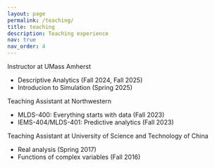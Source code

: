 ```yaml
---
layout: page
permalink: /teaching/
title: teaching
description: Teaching experience 
nav: true
nav_order: 4
---
```


Instructor at UMass Amherst
  - Descriptive Analytics (Fall 2024, Fall 2025)
  - Introducion to Simulation (Spring 2025)

Teaching Assistant at Northwestern 
  - MLDS-400: Everything starts with data (Fall 2023)
  - IEMS-404/MLDS-401: Predictive analytics (Fall 2023)

Teaching Assistant at University of Science and Technology of China
  - Real analysis (Spring 2017)
  - Functions of complex variables (Fall 2016)

